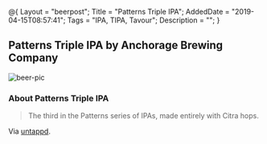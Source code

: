 @{
 Layout = "beerpost";
 Title = "Patterns Triple IPA";
 AddedDate = "2019-04-15T08:57:41";
 Tags = "IPA, TIPA, Tavour";
 Description = "";
 }
 

## Patterns Triple IPA by Anchorage Brewing Company

![beer-pic]

### About Patterns Triple IPA

> The third in the Patterns series of IPAs, made entirely with Citra hops.

Via [untappd][untappd-url].

[untappd-url]: <https://untappd.com//b/anchorage-brewing-company-patterns-triple-ipa/2497904>
[beer-pic]: https://jasonpowley.com/assets/img/2019-04-15-patterns-triple-ipa.jpeg "Patterns Triple IPA by Anchorage Brewing Company"
